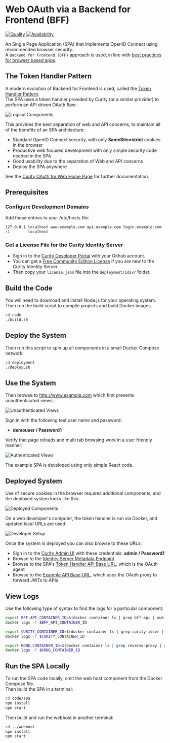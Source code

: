 # Web OAuth via a Backend for Frontend (BFF)

[![Quality](https://img.shields.io/badge/quality-experiment-red)](https://curity.io/resources/code-examples/status/)
[![Availability](https://img.shields.io/badge/availability-source-blue)](https://curity.io/resources/code-examples/status/)

An Single Page Application (SPA) that implements OpenID Connect using recommended browser security.\
A `Backend for Frontend (BFF)` approach is used, in line with [best practices for browser based apps](https://datatracker.ietf.org/doc/html/draft-ietf-oauth-browser-based-apps).

## The Token Handler Pattern

A modern evolution of Backend for Frontend is used, called the [Token Handler Pattern](https://curity.io/resources/learn/the-token-handler-pattern/).\
The SPA uses a token handler provided by Curity (or a similar provider) to perform an API driven OAuth flow:

![Logical Components](code/spa/doc/logical-components.png)

This provides the best separation of web and API concerns, to maintain all of the benefits of an SPA architecture:

- Standard OpenID Connect security, with only **SameSite=strict** cookies in the browser
- Productive web focused development with only simple security code needed in the SPA
- Good usability due to the separation of Web and API concerns
- Deploy the SPA anywhere

See the [Curity OAuth for Web Home Page](https://curity.io/product/token-service/oauth-for-web/) for further documentation.

## Prerequisites

### Configure Development Domains

Add these entries to your /etc/hosts file:

```bash
127.0.0.1 localhost www.example.com api.example.com login.example.com
:1        localhost
```

### Get a License File for the Curity Identity Server

- Sign in to the [Curity Developer Portal](https://developer.curity.io/) with your Github account.
- You can get a [Free Community Edition License](https://curity.io/product/community/) if you are new to the Curity Identity Server.
- Then copy your `license.json` file into the `deployment/idsvr` folder.

## Build the Code

You will need to download and install Node.js
for your operating system.\
Then run the build script to compile projects and build Docker images.

```bash
cd code
./build.sh
```

## Deploy the System

Then run this script to spin up all components in a small Docker Compose network:

```bash
cd deployment
./deploy.sh
```

## Use the System

Then browse to http://www.example.com which first presents unauthenticated views:

![Unauthenticated Views](code/spa/doc/ui-unauthenticated.png)

Sign in with the following test user name and password:

- **demouser / Password1**

Verify that page reloads and multi tab browsing work in a user friendly manner:

![Authenticated Views](code/spa/doc/ui-authenticated.png)

The example SPA is developed using only simple React code.

## Deployed System

Use of secure cookies in the browser requires additional components, and the deployed system looks like this:

![Deployed Components](code/spa/doc/deployed-components.png)

On a web developer's computer, the token handler is run via Docker, and updated local URLs are used:

![Developer Setup](code/spa/doc/web-developer-setup.png)

Once the system is deployed you can also browse to these URLs:

- Sign in to the [Curity Admin UI](https://localhost:6749/admin) with these credentials: **admin / Password1**
- Browse to the [Identity Server Metadata Endpoint](http://login.example.com:8443/oauth/v2/oauth-anonymous/.well-known/openid-configuration)
- Browse to the SPA's [Token Handler API Base URL](http://api.example.com:3000/bff), which is the OAuth agent
- Browse to the [Example API Base URL](http://api.example.com:3000/api), which uses the OAuth proxy to forward JWTs to APIs

## View Logs

Use the following type of syntax to find the logs for a particular component:

```bash
export BFF_API_CONTAINER_ID=$(docker container ls | grep bff-api | awk '{print $1}')
docker logs -f $BFF_API_CONTAINER_ID
```

```bash
export CURITY_CONTAINER_ID=$(docker container ls | grep curity-idsvr | awk '{print $1}')
docker logs -f $CURITY_CONTAINER_ID
```

```bash
export KONG_CONTAINER_ID=$(docker container ls | grep reverse-proxy | awk '{print $1}')
docker logs -f $KONG_CONTAINER_ID
```

## Run the SPA Locally

To run the SPA code locally, omit the web host component from the Docker Compose file.\
Then build the SPA in a terminal:

```bash
cd code/spa
npm install
npm start
```

Then build and run the webhost in another terminal:
```bash
cd ../webhost
npm install
npm start
```
